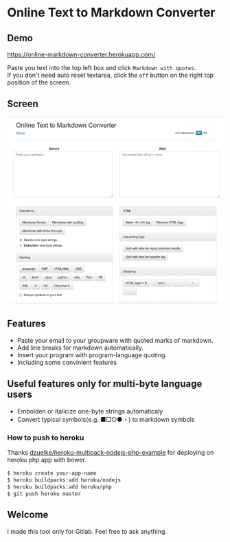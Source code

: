 # Online Text to Markdown Converter

## Demo
https://online-markdown-converter.herokuapp.com/

Paste you text into the top left box and click `Markdown with quotes`.  
If you don't need auto reset textarea, click the `off` button on the right top position of the screen.

## Screen 
![](https://raw.githubusercontent.com/kujiy/online_markdown_converter/master/0421-01.png)

## Features
- Paste your email to your groupware with quoted marks of markdown.
- Add line breaks for markdown automatically.
- Insert your program with program-language quoting.
- Including some convinient features

## Useful features only for multi-byte language users
- Embolden or italicize one-byte strings automaticaly
- Convert typical symbols(e.g. ■□○●・) to markdown symbols

### How to push to heroku
Thanks [dzuelke/heroku-multipack-nodejs-php-example](https://github.com/dzuelke/heroku-multipack-nodejs-php-example) for deploying on heroku php app with bower.
```
$ heroku create your-app-name
$ heroku buildpacks:add heroku/nodejs 
$ heroku buildpacks:add heroku/php
$ git push heroku master
```

## Welcome
I made this tool only for Gitlab. Feel free to ask anything.
